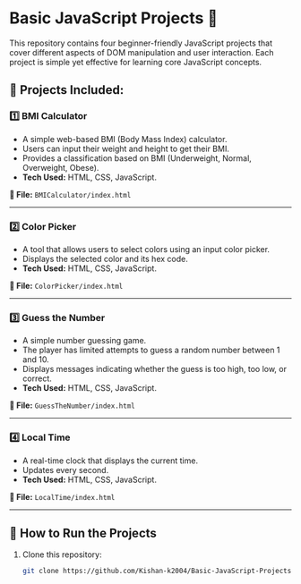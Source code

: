 # Basic JavaScript Projects 🚀

This repository contains four beginner-friendly JavaScript projects that cover different aspects of DOM manipulation and user interaction. Each project is simple yet effective for learning core JavaScript concepts.

## 📌 Projects Included:

### 1️⃣ **BMI Calculator**
   - A simple web-based BMI (Body Mass Index) calculator.
   - Users can input their weight and height to get their BMI.
   - Provides a classification based on BMI (Underweight, Normal, Overweight, Obese).
   - **Tech Used:** HTML, CSS, JavaScript.

   **📂 File:** `BMICalculator/index.html`

---

### 2️⃣ **Color Picker**
   - A tool that allows users to select colors using an input color picker.
   - Displays the selected color and its hex code.
   - **Tech Used:** HTML, CSS, JavaScript.

   **📂 File:** `ColorPicker/index.html`

---

### 3️⃣ **Guess the Number**
   - A simple number guessing game.
   - The player has limited attempts to guess a random number between 1 and 10.
   - Displays messages indicating whether the guess is too high, too low, or correct.
   - **Tech Used:** HTML, CSS, JavaScript.

   **📂 File:** `GuessTheNumber/index.html`

---

### 4️⃣ **Local Time**
   - A real-time clock that displays the current time.
   - Updates every second.
   - **Tech Used:** HTML, CSS, JavaScript.

   **📂 File:** `LocalTime/index.html`

---

## 🚀 How to Run the Projects
1. Clone this repository:
   ```sh
   git clone https://github.com/Kishan-k2004/Basic-JavaScript-Projects.git


